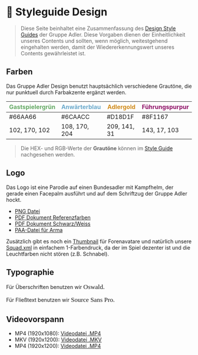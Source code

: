 # :rainbow: Styleguide Design

> Diese Seite beinhaltet eine Zusammenfassung des [Design Style Guides](https://app.frontify.com/d/TGzpvq9Hw4EM/gruppe-adler-style-guide) der Gruppe Adler. Diese Vorgaben dienen der Einheitlichkeit unseres Contents und sollten, wenn möglich, weitestgehend eingehalten werden, damit der Wiedererkennungswert unseres Contents gewährleistet ist.


## Farben
Das Gruppe Adler Design benutzt hauptsächlich verschiedene Grautöne, die nur punktuell durch Farbakzente ergänzt werden.


| <span style="color: #66AA66">Gastspielergrün</span>  | <span style="color: #6CAACC">Anwärterblau</span> | <span style="color: #D18D1F">Adlergold</span> | <span style="color: #8F1167">Führungspurpur</span> |
| ------------- | ------------- | ------------- | ------------- |
| #66AA66  | #6CAACC  | #D18D1F  | #8F1167  |
| 102, 170, 102 | 108, 170, 204  | 209, 141, 31  | 143, 17, 103  |


> Die HEX- und RGB-Werte der **Grautöne** können im [Style Guide](https://app.frontify.com/d/TGzpvq9Hw4EM/gruppe-adler-style-guide#/farben) nachgesehen werden.


## Logo
Das Logo ist eine Parodie auf einen Bundesadler mit Kampfhelm, der gerade einen Facepalm ausführt und auf dem Schriftzug der Gruppe Adler hockt.
* [PNG Datei](https://company-89075.frontify.com/api/screen/download/sE2XoeugWSt8nC2DfjRCNsZZigdxgG78MdOYV9XxzGQ5OYxUaqyTOR2P7PojzhnSBC1pwER8FPlpvRTfDMz5Lw)
* [PDF Dokument Referenzfarben](https://company-89075.frontify.com/api/attachment/download/kHUVnE4ywEi-VolEjLBa4WbzHISstxG_hteL6aCXkpVqxFsDwiNIc0lnct_-p8E4AIwRqSWaL2snAWJHPDLAgQ)
* [PDF Dokument Schwarz/Weiss](https://company-89075.frontify.com/api/attachment/download/4JFpfvfjrzM_SrSbuZdh09ZZeScF12gSvNJtnJgHK9-KIMJ-SBJhcvh1AiLWHroJ0ofmnRpqi6BHehsNOf6JhQ)
* [PAA-Datei für Arma](https://company-89075.frontify.com/api/attachment/download/nkkSxnWsCurDAOcnr-bFRHky2_X5tIoHeVTH_wrcc6SuEdmIL3Qx0FDZ3eCiIuzTBc9_uMuib7-afQ4tsswj9Q)

Zusätzlich gibt es noch ein [Thumbnail](https://company-89075.frontify.com/api/screen/download/CIbanKhRSslvDohELS4KC0ayEdTo042HrvZUO9wiIjLetkJbXbawz3SCVIxxaFvlHniVwAfm3G0uouvgwibLDg) für Forenavatare und natürlich unsere [Squad.xml](https://company-89075.frontify.com/api/screen/download/M5D7ExtbnNWYGq5hfbd0mk5tEfQUJDRsWhdyxfwV97vECx74pjmXbrR8Nup9RM8RaK-pJjX3RULDoNG1EaA1Rw) in einfachem 1-Farbendruck, da der im Spiel dezenter ist und die Leuchtfarben nicht stören (z.B. Schnabel).

## Typographie
Für Überschriften benutzen wir <span style="font-family:Oswald; font-size:1.25em">Oswald.</span><br />

Für Fließtext benutzen wir <span style="font-family:Source Sans Pro; font-size:1.25em">Source Sans Pro.</span>

<style>
    @import url('https://fonts.googleapis.com/css?family=Source+Sans+Pro');
    @import url('https://fonts.googleapis.com/css?family=Oswald');
</style>

## Videovorspann
* MP4 (1920x1080): [Videodatei .MP4](http://wiki.gruppe-adler.de/images/Intro-1920x1080.mp4)
* MKV (1920x1200): [Videodatei .MKV](http://wiki.gruppe-adler.de/images/Intro-1920x1200.mkv)
* MP4 (1920x1200): [Videodatei .MP4](http://wiki.gruppe-adler.de/images/Intro-1920x1200.mp4)